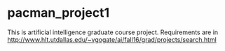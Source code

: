 # pacman_project1
This is artificial intelligence graduate course project. Requirements are in http://www.hlt.utdallas.edu/~vgogate/ai/fall16/grad/projects/search.html
